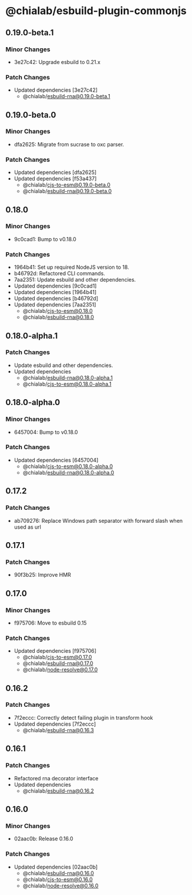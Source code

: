 # @chialab/esbuild-plugin-commonjs

## 0.19.0-beta.1

### Minor Changes

-   3e27c42: Upgrade esbuild to 0.21.x

### Patch Changes

-   Updated dependencies [3e27c42]
    -   @chialab/esbuild-rna@0.19.0-beta.1

## 0.19.0-beta.0

### Minor Changes

-   dfa2625: Migrate from sucrase to oxc parser.

### Patch Changes

-   Updated dependencies [dfa2625]
-   Updated dependencies [f53a437]
    -   @chialab/cjs-to-esm@0.19.0-beta.0
    -   @chialab/esbuild-rna@0.19.0-beta.0

## 0.18.0

### Minor Changes

-   9c0cad1: Bump to v0.18.0

### Patch Changes

-   1964b41: Set up required NodeJS version to 18.
-   b46792d: Refactored CLI commands.
-   7aa2351: Update esbuild and other dependencies.
-   Updated dependencies [9c0cad1]
-   Updated dependencies [1964b41]
-   Updated dependencies [b46792d]
-   Updated dependencies [7aa2351]
    -   @chialab/cjs-to-esm@0.18.0
    -   @chialab/esbuild-rna@0.18.0

## 0.18.0-alpha.1

### Patch Changes

-   Update esbuild and other dependencies.
-   Updated dependencies
    -   @chialab/esbuild-rna@0.18.0-alpha.1
    -   @chialab/cjs-to-esm@0.18.0-alpha.1

## 0.18.0-alpha.0

### Minor Changes

-   6457004: Bump to v0.18.0

### Patch Changes

-   Updated dependencies [6457004]
    -   @chialab/cjs-to-esm@0.18.0-alpha.0
    -   @chialab/esbuild-rna@0.18.0-alpha.0

## 0.17.2

### Patch Changes

-   ab709276: Replace Windows path separator with forward slash when used as url

## 0.17.1

### Patch Changes

-   90f3b25: Improve HMR

## 0.17.0

### Minor Changes

-   f975706: Move to esbuild 0.15

### Patch Changes

-   Updated dependencies [f975706]
    -   @chialab/cjs-to-esm@0.17.0
    -   @chialab/esbuild-rna@0.17.0
    -   @chialab/node-resolve@0.17.0

## 0.16.2

### Patch Changes

-   7f2eccc: Correctly detect failing plugin in transform hook
-   Updated dependencies [7f2eccc]
    -   @chialab/esbuild-rna@0.16.3

## 0.16.1

### Patch Changes

-   Refactored rna decorator interface
-   Updated dependencies
    -   @chialab/esbuild-rna@0.16.2

## 0.16.0

### Minor Changes

-   02aac0b: Release 0.16.0

### Patch Changes

-   Updated dependencies [02aac0b]
    -   @chialab/esbuild-rna@0.16.0
    -   @chialab/cjs-to-esm@0.16.0
    -   @chialab/node-resolve@0.16.0
